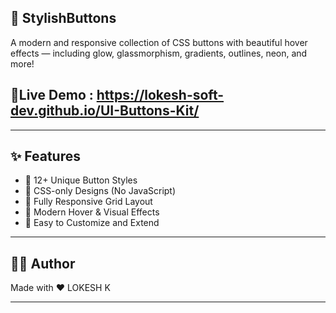## 🔘 StylishButtons

A modern and responsive collection of CSS buttons with beautiful hover effects — including glow, glassmorphism, gradients, outlines, neon, and more!

## 🔗Live Demo : https://lokesh-soft-dev.github.io/UI-Buttons-Kit/

---

## ✨ Features

- 💎 12+ Unique Button Styles
- 🌈 CSS-only Designs (No JavaScript)
- 📱 Fully Responsive Grid Layout
- 🎨 Modern Hover & Visual Effects
- 🔄 Easy to Customize and Extend

---

## 🧑‍💻 Author

Made with ❤️ LOKESH K

---
